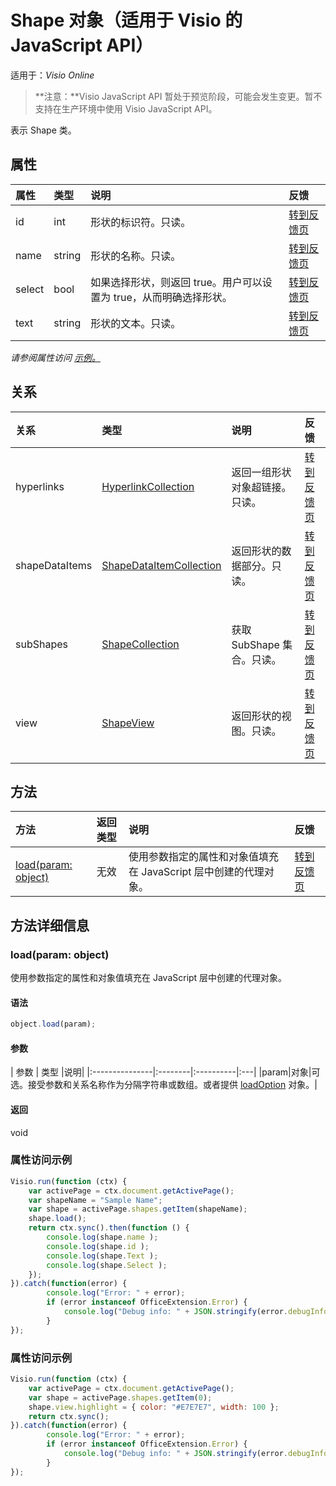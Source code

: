 # <a name="shape-object-javascript-api-for-visio"></a>Shape 对象（适用于 Visio 的 JavaScript API）

适用于：_Visio Online_
>**注意：**Visio JavaScript API 暂处于预览阶段，可能会发生变更。暂不支持在生产环境中使用 Visio JavaScript API。

表示 Shape 类。

## <a name="properties"></a>属性

| 属性     | 类型   |说明| 反馈|
|:---------------|:--------|:----------|:---|
|id|int|形状的标识符。只读。|[转到反馈页](https://github.com/OfficeDev/office-js-docs/issues/new?title=Visio-shape-id)|
|name|string|形状的名称。只读。|[转到反馈页](https://github.com/OfficeDev/office-js-docs/issues/new?title=Visio-shape-name)|
|select|bool|如果选择形状，则返回 true。用户可以设置为 true，从而明确选择形状。|[转到反馈页](https://github.com/OfficeDev/office-js-docs/issues/new?title=Visio-shape-select)|
|text|string|形状的文本。只读。|[转到反馈页](https://github.com/OfficeDev/office-js-docs/issues/new?title=Visio-shape-text)|

_请参阅属性访问 [示例。](#property-access-examples)_

## <a name="relationships"></a>关系
| 关系 | 类型   |说明| 反馈|
|:---------------|:--------|:----------|:---|
|hyperlinks|[HyperlinkCollection](hyperlinkcollection.md)|返回一组形状对象超链接。只读。|[转到反馈页](https://github.com/OfficeDev/office-js-docs/issues/new?title=Visio-shape-hyperlinks)|
|shapeDataItems|[ShapeDataItemCollection](shapedataitemcollection.md)|返回形状的数据部分。只读。|[转到反馈页](https://github.com/OfficeDev/office-js-docs/issues/new?title=Visio-shape-shapeDataItems)|
|subShapes|[ShapeCollection](shapecollection.md)|获取 SubShape 集合。只读。|[转到反馈页](https://github.com/OfficeDev/office-js-docs/issues/new?title=Visio-shape-subShapes)|
|view|[ShapeView](shapeview.md)|返回形状的视图。只读。|[转到反馈页](https://github.com/OfficeDev/office-js-docs/issues/new?title=Visio-shape-view)|

## <a name="methods"></a>方法

| 方法           | 返回类型    |说明| 反馈|
|:---------------|:--------|:----------|:---|
|[load(param: object)](#loadparam-object)|无效|使用参数指定的属性和对象值填充在 JavaScript 层中创建的代理对象。|[转到反馈页](https://github.com/OfficeDev/office-js-docs/issues/new?title=Visio-shape-load)|

## <a name="method-details"></a>方法详细信息

### <a name="loadparam-object"></a>load(param: object)
使用参数指定的属性和对象值填充在 JavaScript 层中创建的代理对象。

#### <a name="syntax"></a>语法
```js
object.load(param);
```

#### <a name="parameters"></a>参数
| 参数    | 类型   |说明|
|:---------------|:--------|:----------|:---|
|param|对象|可选。接受参数和关系名称作为分隔字符串或数组。或者提供 [loadOption](loadoption.md) 对象。|

#### <a name="returns"></a>返回
void
### <a name="property-access-examples"></a>属性访问示例
```js
Visio.run(function (ctx) { 
    var activePage = ctx.document.getActivePage();
    var shapeName = "Sample Name";
    var shape = activePage.shapes.getItem(shapeName);
    shape.load();
    return ctx.sync().then(function () {
        console.log(shape.name );
        console.log(shape.id );
        console.log(shape.Text );
        console.log(shape.Select );
    });
}).catch(function(error) {
        console.log("Error: " + error);
        if (error instanceof OfficeExtension.Error) {
            console.log("Debug info: " + JSON.stringify(error.debugInfo));
        }
});
```

### <a name="property-access-examples"></a>属性访问示例
```js
Visio.run(function (ctx) { 
    var activePage = ctx.document.getActivePage();
    var shape = activePage.shapes.getItem(0);
    shape.view.highlight = { color: "#E7E7E7", width: 100 };
    return ctx.sync();
}).catch(function(error) {
        console.log("Error: " + error);
        if (error instanceof OfficeExtension.Error) {
            console.log("Debug info: " + JSON.stringify(error.debugInfo));
        }
});
```